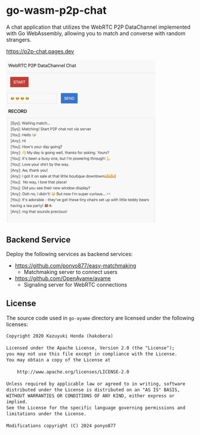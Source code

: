 # go-wasm-p2p-chat
A chat application that utilizes the WebRTC P2P DataChannel implemented with Go WebAssembly, allowing you to match and converse with random strangers.

https://p2p-chat.pages.dev

<img src="./chat-screen.png" width="400">

## Backend Service
Deploy the following services as backend services:
- https://github.com/ponyo877/easy-matchmaking
  - Matchmaking server to connect users
- https://github.com/OpenAyame/ayame
  - Signaling server for WebRTC connections


## License
The source code used in `go-ayame` directory are licensed under the following licenses:
```
Copyright 2020 Kazuyuki Honda (hakobera)

Licensed under the Apache License, Version 2.0 (the "License");
you may not use this file except in compliance with the License.
You may obtain a copy of the License at

    http://www.apache.org/licenses/LICENSE-2.0

Unless required by applicable law or agreed to in writing, software
distributed under the License is distributed on an "AS IS" BASIS,
WITHOUT WARRANTIES OR CONDITIONS OF ANY KIND, either express or implied.
See the License for the specific language governing permissions and
limitations under the License.

Modifications copyright (C) 2024 ponyo877
```